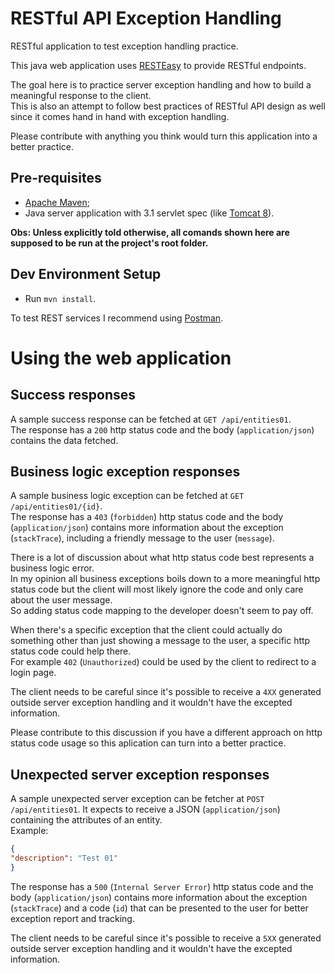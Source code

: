 # RESTful API Exception Handling

RESTful application to test exception handling practice.

This java web application uses [RESTEasy](http://resteasy.jboss.org/) to provide RESTful endpoints.

The goal here is to practice server exception handling and how to build a meaningful response to the client.  
This is also an attempt to follow best practices of RESTful API design as well since it comes hand in hand with exception handling.

Please contribute with anything you think would turn this application into a better practice.

## Pre-requisites

* [Apache Maven](http://maven.apache.org/);
* Java server application with 3.1 servlet spec (like [Tomcat 8](http://tomcat.apache.org/)).

**Obs: Unless explicitly told otherwise, all comands shown here are supposed to be run at the project's root folder.**

## Dev Environment Setup

* Run `mvn install`.

To test REST services I recommend using [Postman](https://www.getpostman.com/).

# Using the web application

## Success responses

A sample success response can be fetched at `GET /api/entities01`.  
The response has a `200` http status code and the body (`application/json`) contains the data fetched.

## Business logic exception responses

A sample business logic exception can be fetched at `GET /api/entities01/{id}`.  
The response has a `403` (`forbidden`) http status code and the body (`application/json`) contains more information about the exception (`stackTrace`), including a friendly message to the user (`message`).

There is a lot of discussion about what http status code best represents a business logic error.  
In my opinion all business exceptions boils down to a more meaningful http status code but the client will most likely ignore the code and only care about the user message.  
So adding status code mapping to the developer doesn't seem to pay off.

When there's a specific exception that the client could actually do something other than just showing a message to the user, a specific http status code could help there.  
For example `402` (`Unauthorized`) could be used by the client to redirect to a login page.

The client needs to be careful since it's possible to receive a `4XX` generated outside server exception handling and it wouldn't have the excepted information.

Please contribute to this discussion if you have a different approach on http status code usage so this aplication can turn into a better practice.

## Unexpected server exception responses

A sample unexpected server exception can be fetcher at `POST /api/entities01`. It expects to receive a JSON (`application/json`) containing the attributes of an entity.  
Example:  
```json
{
"description": "Test 01"
}
```

The response has a `500` (`Internal Server Error`) http status code and the body (`application/json`) contains more information about the exception (`stackTrace`) and a code (`id`) that can be presented to the user for better exception report and tracking.

The client needs to be careful since it's possible to receive a `5XX` generated outside server exception handling and it wouldn't have the excepted information.
